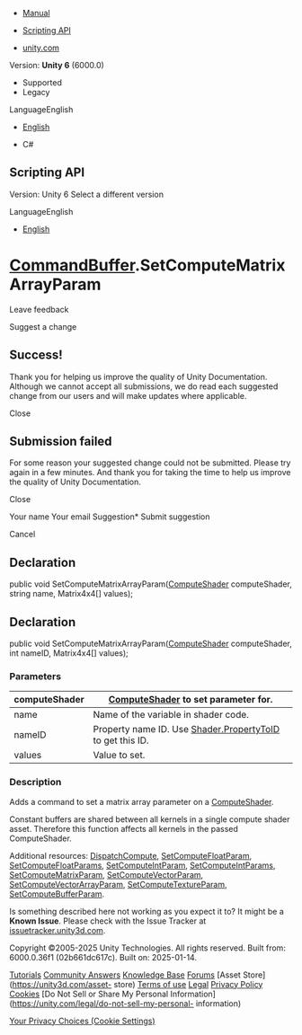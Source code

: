 [ ]()

  * [Manual](../Manual/index.html)
  * [Scripting API](../ScriptReference/index.html)

  * [unity.com](https://unity.com/)

Version: **Unity 6** (6000.0)

  * Supported
  * Legacy

LanguageEnglish

  * [English]()

  * C#

[ ](https://docs.unity3d.com)

## Scripting API

Version: Unity 6 Select a different version

LanguageEnglish

  * [English]()

#  [CommandBuffer](Rendering.CommandBuffer.html).SetComputeMatrixArrayParam

Leave feedback

Suggest a change

## Success!

Thank you for helping us improve the quality of Unity Documentation. Although
we cannot accept all submissions, we do read each suggested change from our
users and will make updates where applicable.

Close

## Submission failed

For some reason your suggested change could not be submitted. Please <a>try
again</a> in a few minutes. And thank you for taking the time to help us
improve the quality of Unity Documentation.

Close

Your name Your email Suggestion* Submit suggestion

Cancel

[ ]()

## Declaration

public void SetComputeMatrixArrayParam([ComputeShader](ComputeShader.html)
computeShader, string name, Matrix4x4[] values);

## Declaration

public void SetComputeMatrixArrayParam([ComputeShader](ComputeShader.html)
computeShader, int nameID, Matrix4x4[] values);

### Parameters

computeShader |  [ComputeShader](ComputeShader.html) to set parameter for.  
---|---  
name | Name of the variable in shader code.  
nameID | Property name ID. Use [Shader.PropertyToID](Shader.PropertyToID.html) to get this ID.  
values | Value to set.  
  
### Description

Adds a command to set a matrix array parameter on a
[ComputeShader](ComputeShader.html).

Constant buffers are shared between all kernels in a single compute shader
asset. Therefore this function affects all kernels in the passed
ComputeShader.  
  
Additional resources:
[DispatchCompute](Rendering.CommandBuffer.DispatchCompute.html),
[SetComputeFloatParam](Rendering.CommandBuffer.SetComputeFloatParam.html),
[SetComputeFloatParams](Rendering.CommandBuffer.SetComputeFloatParams.html),
[SetComputeIntParam](Rendering.CommandBuffer.SetComputeIntParam.html),
[SetComputeIntParams](Rendering.CommandBuffer.SetComputeIntParams.html),
[SetComputeMatrixParam](Rendering.CommandBuffer.SetComputeMatrixParam.html),
[SetComputeVectorParam](Rendering.CommandBuffer.SetComputeVectorParam.html),
[SetComputeVectorArrayParam](Rendering.CommandBuffer.SetComputeVectorArrayParam.html),
[SetComputeTextureParam](Rendering.CommandBuffer.SetComputeTextureParam.html),
[SetComputeBufferParam](Rendering.CommandBuffer.SetComputeBufferParam.html).

Is something described here not working as you expect it to? It might be a
**Known Issue**. Please check with the Issue Tracker at
[issuetracker.unity3d.com](https://issuetracker.unity3d.com).

Copyright ©2005-2025 Unity Technologies. All rights reserved. Built from:
6000.0.36f1 (02b661dc617c). Built on: 2025-01-14.

[Tutorials](https://unity3d.com/learn) [Community
Answers](https://answers.unity3d.com) [Knowledge
Base](https://support.unity3d.com/hc/en-us)
[Forums](https://forum.unity3d.com) [Asset Store](https://unity3d.com/asset-
store) [Terms of use](https://docs.unity3d.com/Manual/TermsOfUse.html)
[Legal](https://unity.com/legal) [Privacy
Policy](https://unity.com/legal/privacy-policy)
[Cookies](https://unity.com/legal/cookie-policy) [Do Not Sell or Share My
Personal Information](https://unity.com/legal/do-not-sell-my-personal-
information)

[Your Privacy Choices (Cookie Settings)](javascript:void\(0\);)

